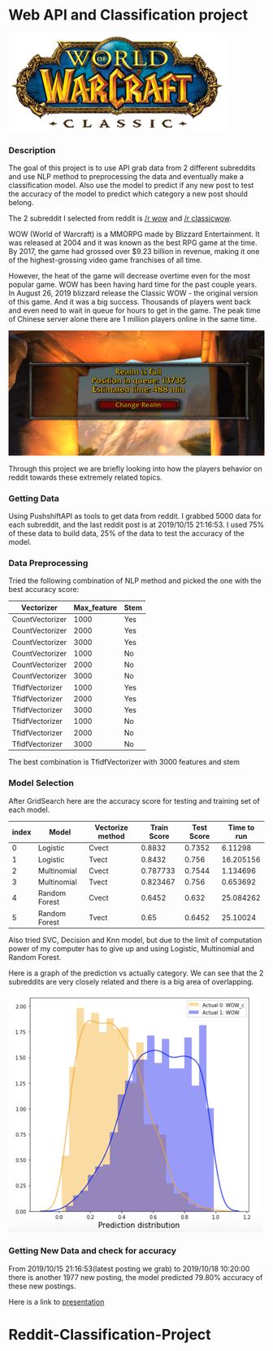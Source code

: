 # Web API and Classification project

![picture1](/pic/wow_c.png)

### Description

The goal of this project is to use API grab data from 2 different subreddits and use NLP method to preprocessing the data and eventually make a classification model. Also use the model to predict if any new post to test the accuracy of the model to predict which category a new post should belong.

The 2 subreddit I selected from reddit is [/r wow](https://www.reddit.com/r/wow/) and [/r classicwow](https://www.reddit.com/r/classicwow/).  

WOW (World of Warcraft) is a MMORPG made by Blizzard Entertainment. It was released at 2004 and it was known as the best RPG game at the time. By 2017, the game had grossed over $9.23 billion in revenue, making it one of the highest-grossing video game franchises of all time. 

However, the heat of the game will decrease overtime even for the most popular game. WOW has been having hard time for the past couple years. In August 26, 2019 blizzard release the Classic WOW - the original version of this game. And it was a big success. Thousands of players went back and even need to wait in queue for hours to get in the game. The peak time of Chinese server alone there are 1 million players online in the same time. 

![picture2](/pic/waiting.png)

Through this project we are briefly looking into how the players behavior on reddit towards these extremely related topics.


### Getting Data

Using PushshiftAPI as tools to get data from reddit. I grabbed 5000 data for each subreddit, and the last reddit post is at 2019/10/15 21:16:53. I used 75% of these data to build data, 25% of the data to test the accuracy of the model. 

### Data Preprocessing

Tried the following combination of NLP method and picked the one with the best accuracy score:

|Vectorizer|Max_feature|Stem|
|---|---|---|
|CountVectorizer  |1000| Yes|
| CountVectorizer |2000| Yes|
|CountVectorizer  |3000| Yes|
|CountVectorizer  |1000| No |
| CountVectorizer |2000| No |
|CountVectorizer  |3000| No |
|TfidfVectorizer  |1000| Yes|
| TfidfVectorizer |2000| Yes|
| TfidfVectorizer |3000| Yes|
| TfidfVectorizer |1000| No |
| TfidfVectorizer |2000| No |
| TfidfVectorizer |3000| No |

The best combination is TfidfVectorizer with 3000 features and stem

### Model Selection

After GridSearch here are the accuracy score for testing and training set of each model.

|index|Model|Vectorize method|Train Score|Test Score|Time to run|
|---|---|---|---|---|---|
|0|Logistic|Cvect|0.8832|0.7352|6.11298|
|1|Logistic|Tvect|0.8432|0.756|16.205156|
|2|Multinomial|Cvect|0.787733|0.7544|1.134696|
|3|Multinomial|Tvect|0.823467|0.756|0.653692|
|4|Random Forest|Cvect|0.6452|0.632|25.084262|
|5|Random Forest|Tvect|0.65|0.6452|25.10024|

Also tried SVC, Decision and Knn model, but due to the limit of computation power of my computer has to give up and using Logistic, Multinomial and Random Forest.

Here is a graph of the prediction vs actually category. We can see that the 2 subreddits are very closely related and there is a big area of overlapping. 

<img src = '/pic/prediction.png' width = '500'>

### Getting New Data and check for accuracy
From 2019/10/15 21:16:53(latest posting we grab) to 2019/10/18 10:20:00 there is another 1977 new posting, the model predicted 79.80% accuracy of these new postings.


Here is a link to [presentation](https://docs.google.com/presentation/d/1Ny9XV__mlxm9311w9kLPTA818Wd0qMe8BReAcnBKEF8/edit?usp=sharing)
# Reddit-Classification-Project
